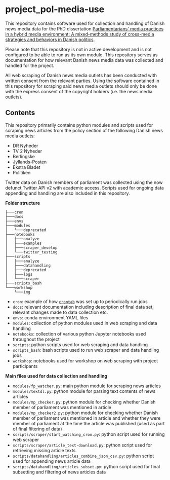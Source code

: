 # project_pol-media-use



This repository contains software used for collection and handling of Danish news media data for the PhD dissertation [Parliamentarians' media practices in a hybrid media environment: A mixed-methods study of cross-media strategies and behaviors in Danish politics](https://vbn.aau.dk/en/projects/parliamentarians-media-practices-in-a-hybrid-media-environment-a-).

Please note that this repository is not in active development and is not configured to be able to run as its own module. This repository serves as documentation for how relevant Danish news media data was collected and handled for the project.

All web scraping of Danish news media outlets has been conducted with written consent from the relevant parties. Using the software contained in this repository for scraping said news media outlets should only be done with the express consent of the copyright holders (i.e. the news media outlets).



## Contents

This repository primarily contains python modules and scripts used for scraping news articles from the policy section of the following Danish news media outlets:

- DR Nyheder
- TV 2 Nyheder
- Berlingske
- Jyllands-Posten
- Ekstra Bladet
- Politiken

Twitter data on Danish members of parliament was collected using the now defunct Twitter API v2 with academic access. Scripts used for ongoing data appending and handling are also included in this repository.

**Folder structure**

```
├───cron
├───docs
├───envs
├───modules
│   └───deprecated
├───notebooks
│   ├───analyze
│   ├───examples
│   ├───scraper_develop
│   └───twitter_testing
├───scripts
│   ├───analyze
│   ├───datahandling
│   ├───deprecated
│   ├───logs
│   └───scraper
├───scripts_bash
└───workshop
    └───img
```

- `cron`: example of how [`crontab`](https://pubs.opengroup.org/onlinepubs/9699919799/utilities/crontab.html) was set up to periodically run jobs
- `docs`: relevant documentation including description of final data set, relevant changes made to data collection etc.
- `envs`: conda environment YAML files
- `modules`: collection of python modules used in web scraping and data handling
- `notebooks`: collection of various python Jupyter notebooks used throughout the project
- `scripts`: python scripts used for web scraping and data handling
- `scripts_bash`: bash scripts used to run web scraper and data handling jobs
- `workshop`: notebooks used for workshop on web scraping with project participants



**Main files used for data collection and handling**

- `modules/fp_watcher.py`: main python module for scraping news articles
- `modules/textdl.py`: python module for parsing text contents of news articles
- `modules/mp_checker.py`: python module for checking whether Danish member of parliament was mentioned in article
- `modules/mp_checker2.py`: python module for checking whether Danish member of parliament was mentioned in article and whether they were member of parliament at the time the article was published (used as part of final filtering of data)
- `scripts/scraper/start_watching_cron.py`: python script used for running web scraper
- `scripts/scraper/article_text-download.py`: python script used for retrieving missing article texts
- `scripts/datahandling/articles_combine_json_csv.py`: python script used for appending news article data
- `scripts/datahandling/articles_subset.py`: python script used for final subsetting and filtering of news articles data
